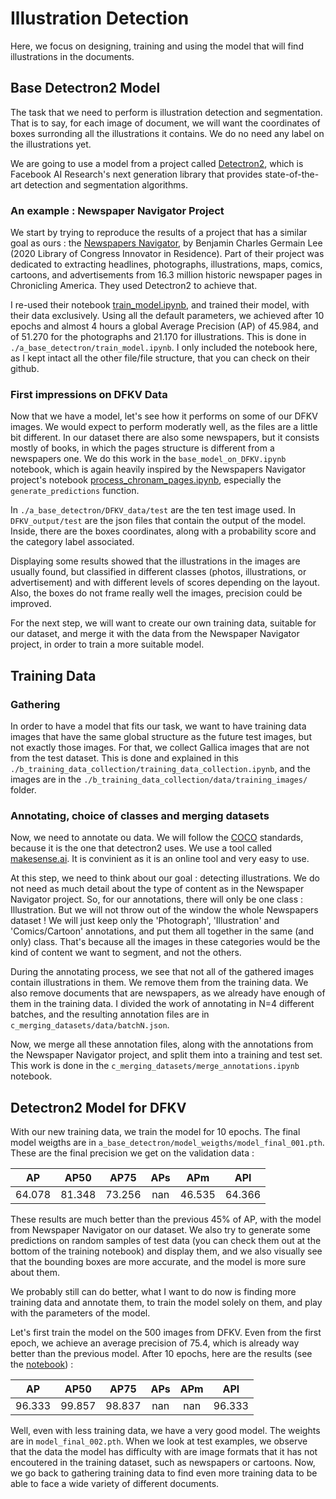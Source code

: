 # Illustration Detection

Here, we focus on designing, training and using the model that will find illustrations in the documents.

## Base Detectron2 Model

The task that we need to perform is illustration detection and segmentation. That is to say, for each image of document, we will want the coordinates of boxes surronding all the illustrations it contains. We do no need any label on the illustrations yet.

We are going to use a model from a project called [Detectron2](https://github.com/facebookresearch/detectron2), which is Facebook AI Research's next generation library that provides state-of-the-art detection and segmentation algorithms.

### An example : Newspaper Navigator Project

We start by trying to reproduce the results of a project that has a similar goal as ours : the [Newspapers Navigator](https://github.com/LibraryOfCongress/newspaper-navigator), by Benjamin Charles Germain Lee (2020 Library of Congress Innovator in Residence). Part of their project was dedicated to extracting headlines, photographs, illustrations, maps, comics, cartoons, and advertisements from 16.3 million historic newspaper pages in Chronicling America. They used Detectron2 to achieve that.

I re-used their notebook [train_model.ipynb](https://github.com/LibraryOfCongress/newspaper-navigator/blob/master/notebooks/train_model.ipynb), and trained their model, with their data exclusively. Using all the default parameters, we achieved after 10 epochs and almost 4 hours a global Average Precision (AP) of 45.984, and of 51.270 for the photographs and 21.170 for illustrations. This is done in `./a_base_detectron/train_model.ipynb`. I only included the notebook here, as I kept intact all the other file/file structure, that you can check on their github.

### First impressions on DFKV Data

Now that we have a model, let's see how it performs on some of our DFKV images. We would expect to perform moderatly well, as the files are a little bit different. In our dataset there are also some newspapers, but it consists mostly of books, in which the pages structure is different from a newspapers one. We do this work in the `base_model_on_DFKV.ipynb` notebook, which is again heavily inspired by the Newspapers Navigator project's notebook [process_chronam_pages.ipynb](https://github.com/LibraryOfCongress/newspaper-navigator/blob/master/notebooks/process_chronam_pages.ipynb), especially the `generate_predictions` function.

In `./a_base_detectron/DFKV_data/test` are the ten test image used. In `DFKV_output/test` are the json files that contain the output of the model. Inside, there are the boxes coordinates, along with a probability score and the category label associated.

Displaying some results showed that the illustrations in the images are usually found, but classified in different classes (photos, illustrations, or advertisement) and with different levels of scores depending on the layout. Also, the boxes do not frame really well the images, precision could be improved.

For the next step, we will want to create our own training data, suitable for our dataset, and merge it with the data from the Newspaper Navigator project, in order to train a more suitable model.

## Training Data

### Gathering

In order to have a model that fits our task, we want to have training data images that have the same global structure as the future test images, but not exactly those images. For that, we collect Gallica images that are not from the test dataset. This is done and explained in this `./b_training_data_collection/training_data_collection.ipynb`, and the images are in the `./b_training_data_collection/data/training_images/` folder. 

### Annotating, choice of classes and merging datasets

Now, we need to annotate ou data. We will follow the [COCO](https://cocodataset.org/#format-data) standards, because it is the one that detectron2 uses. We use a tool called [makesense.ai](https://www.makesense.ai/). It is convinient as it is an online tool and very easy to use.


At this step, we need to think about our goal : detecting illustrations. We do not need as much detail about the type of content as in the Newspaper Navigator project. So, for our annotations, there will only be one class : Illustration. But we will not throw out of the window the whole Newspapers dataset ! We will just keep only the 'Photograph', 'Illustration' and 'Comics/Cartoon' annotations, and put them all together in the same (and only) class. That's because all the images in these categories would be the kind of content we want to segment, and not the others. 

During the annotating process, we see that not all of the gathered images contain illustrations in them. We remove them from the training data. We also remove documents that are newspapers, as we already have enough of them in the training data. I divided the work of annotating in N=4 different batches, and the resulting annotation files are in `c_merging_datasets/data/batchN.json`.

Now, we merge all these annotation files, along with the annotations from the Newspaper Navigator project, and split them into a training and test set. This work is done in the `c_merging_datasets/merge_annotations.ipynb` notebook. 

## Detectron2 Model for DFKV

With our new training data, we train the model for 10 epochs. The final model weigths are in `a_base_detectron/model_weigths/model_final_001.pth`. These are the final precision we get on the validation data :

|   AP   |  AP50  |  AP75  |  APs  |  APm   |  APl   |
|:------:|:------:|:------:|:-----:|:------:|:------:|
| 64.078 | 81.348 | 73.256 |  nan  | 46.535 | 64.366 |

These results are much better than the previous 45% of AP, with the model from Newspaper Navigator on our dataset. 
We also try to generate some predictions on random samples of test data (you can check them out at the bottom of the training notebook) and display them, and we also visually see that the bounding boxes are more accurate, and the model is more sure about them.

We probably still can do better, what I want to do now is finding more training data and annotate them, to train the model solely on them, and play with the parameters of the model.

Let's first train the model on the 500 images from DFKV. Even from the first epoch, we achieve an average precision of 75.4, which is already way better than the previous model. After 10 epochs, here are the results (see the [notebook](https://github.com/dfk-paris/DFKV-illustrations/blob/main/3_illustration_detection/a_base_detectron/notebooks/train_model_dfkv.ipynb)) : 

|   AP   |  AP50  |  AP75  |  APs  |  APm  |  APl   |
|:------:|:------:|:------:|:-----:|:-----:|:------:|
| 96.333 | 99.857 | 98.837 |  nan  |  nan  | 96.333 |

Well, even with less training data, we have a very good model. The weights are in `model_final_002.pth`. When we look at test examples, we observe that the data the model has difficulty with are image formats that it has not encoutered in the training dataset, such as newspapers or cartoons. Now, we go back to gathering training data to find even more training data to be able to face a wide variety of different documents.
